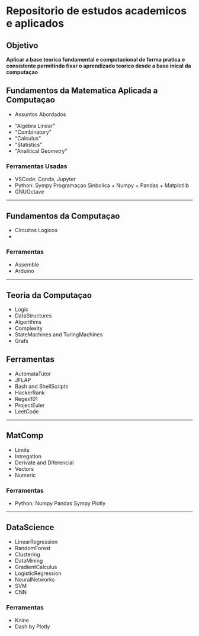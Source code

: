 # Repositorio de estudos academicos e aplicados

## Objetivo
**Aplicar a base teorica fundamental e computacional de forma pratica e consistente permitindo fixar o aprendizado teorico desde a base inical da computaçao**

## Fundamentos da Matematica Aplicada a Computaçao
* Assuntos Abordados
 - "Algebra Linear"
 - "Combinatory"
 - "Calculus"
 - "Statistics"
 - "Analitical Geometry"

### Ferramentas Usadas
* VSCode: Conda, Jupyter
* Python: Sympy Programaçao Sinbolica + Numpy + Pandas + Matplotlib
* GNUOctave

---

## Fundamentos da Computaçao
- Circuitos Logicos
- 

### Ferramentas 
* Assemble
* Arduino
---

## Teoria da Computaçao
- Logic
- DataStructures
- Algorithms
- Complexity
- StateMachines and TuringMachines
- Grafs

## Ferramentas 
* AutomataTutor
* JFLAP
* Bash and ShellScripts
* HackerRank
* Regex101
* ProjectEuler
* LeetCode
---

## MatComp
- Limits
- Intregation
- Derivate and Diferencial
- Vectors
- Numeric

### Ferramentas
* Python: Numpy Pandas Sympy Plotly
---

## DataScience
* LinearRegression
* RandomForest
* Clustering
* DataMining
* GradientCalculus
* LogisticRegression
* NeuralNetworks
* SVM
* CNN

### Ferramentas
* Knine
* Dash by Plotly